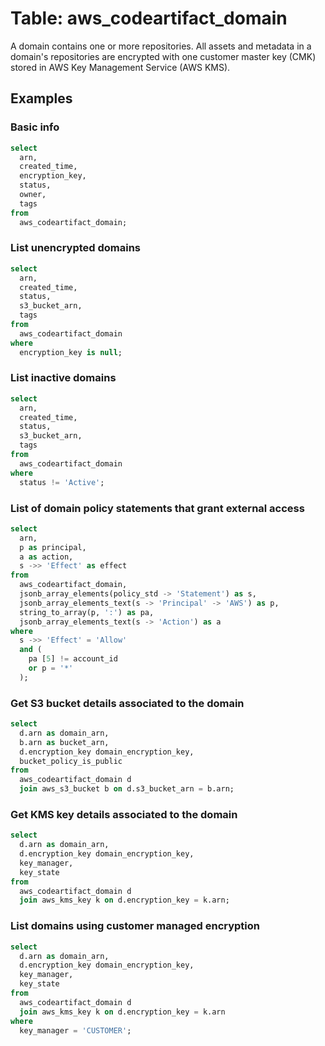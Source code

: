 # Table: aws_codeartifact_domain

A domain contains one or more repositories. All assets and metadata in a domain's repositories are encrypted with one customer master key (CMK) stored in AWS Key Management Service (AWS KMS).

## Examples

### Basic info

```sql
select
  arn,
  created_time,
  encryption_key,
  status,
  owner,
  tags
from
  aws_codeartifact_domain;
```

### List unencrypted domains

```sql
select
  arn,
  created_time,
  status,
  s3_bucket_arn,
  tags
from
  aws_codeartifact_domain
where
  encryption_key is null;
```

### List inactive domains

```sql
select
  arn,
  created_time,
  status,
  s3_bucket_arn,
  tags
from
  aws_codeartifact_domain
where
  status != 'Active';
```

### List of domain policy statements that grant external access

```sql
select
  arn,
  p as principal,
  a as action,
  s ->> 'Effect' as effect
from
  aws_codeartifact_domain,
  jsonb_array_elements(policy_std -> 'Statement') as s,
  jsonb_array_elements_text(s -> 'Principal' -> 'AWS') as p,
  string_to_array(p, ':') as pa,
  jsonb_array_elements_text(s -> 'Action') as a
where
  s ->> 'Effect' = 'Allow'
  and (
    pa [5] != account_id
    or p = '*'
  );
```

### Get S3 bucket details associated to the domain

```sql
select
  d.arn as domain_arn,
  b.arn as bucket_arn,
  d.encryption_key domain_encryption_key,
  bucket_policy_is_public
from
  aws_codeartifact_domain d
  join aws_s3_bucket b on d.s3_bucket_arn = b.arn;
```

### Get KMS key details associated to the domain

```sql
select
  d.arn as domain_arn,
  d.encryption_key domain_encryption_key,
  key_manager,
  key_state
from
  aws_codeartifact_domain d
  join aws_kms_key k on d.encryption_key = k.arn;
```

### List domains using customer managed encryption

```sql
select
  d.arn as domain_arn,
  d.encryption_key domain_encryption_key,
  key_manager,
  key_state
from
  aws_codeartifact_domain d
  join aws_kms_key k on d.encryption_key = k.arn
where 
  key_manager = 'CUSTOMER';
  ```